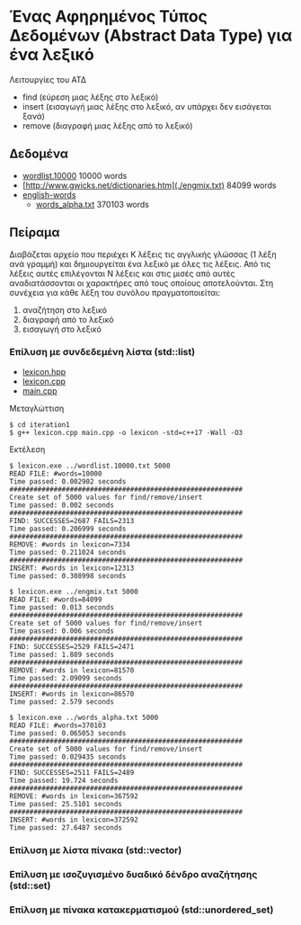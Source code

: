 # Ένας Αφηρημένος Τύπος Δεδομένων (Abstract Data Type) για ένα λεξικό

Λειτουργίες του ΑΤΔ 

* find (εύρεση μιας λέξης στο λεξικό)
* insert (εισαγωγή μιας λέξης στο λεξικό, αν υπάρχει δεν εισάγεται ξανά)
* remove (διαγραφή μιας λέξης από το λεξικό)

## Δεδομένα

* [wordlist.10000](https://www.mit.edu/~ecprice/wordlist.10000) 10000 words
* [http://www.gwicks.net/dictionaries.htm](./engmix.txt) 84099 words
* [english-words](https://github.com/dwyl/english-words)
  * [words_alpha.txt](https://github.com/dwyl/english-words/blob/master/words_alpha.txt) 370103 words

## Πείραμα

Διαβάζεται αρχείο που περιέχει Κ λέξεις τις αγγλικής γλώσσας (1 λέξη ανά γραμμή) και δημιουργείται ένα λεξικό με όλες τις λέξεις. Από τις λέξεις αυτές επιλέγονται Ν λέξεις και στις μισές από αυτές αναδιατάσσονται οι χαρακτήρες από τους οποίους αποτελούνται. Στη συνέχεια για κάθε λέξη του συνόλου πραγματοποιείται: 
1) αναζήτηση στο λεξικό
2) διαγραφή από το λεξικό
3) εισαγωγή στο λεξικό

### Επίλυση με συνδεδεμένη λίστα (std::list)

* [lexicon.hpp](./iteration1/lexicon.hpp)
* [lexicon.cpp](./iteration1/lexicon.cpp)
* [main.cpp](./iteration1/main.cpp)

Μεταγλώττιση

    $ cd iteration1
    $ g++ lexicon.cpp main.cpp -o lexicon -std=c++17 -Wall -O3

Εκτέλεση

    $ lexicon.exe ../wordlist.10000.txt 5000
    READ FILE: #words=10000
    Time passed: 0.002902 seconds
    ##########################################################
    Create set of 5000 values for find/remove/insert
    Time passed: 0.002 seconds
    ##########################################################
    FIND: SUCCESSES=2687 FAILS=2313
    Time passed: 0.206999 seconds
    ##########################################################
    REMOVE: #words in lexicon=7334
    Time passed: 0.211024 seconds
    ##########################################################
    INSERT: #words in lexicon=12313
    Time passed: 0.308998 seconds

    $ lexicon.exe ../engmix.txt 5000
    READ FILE: #words=84099
    Time passed: 0.013 seconds
    ##########################################################
    Create set of 5000 values for find/remove/insert
    Time passed: 0.006 seconds
    ##########################################################
    FIND: SUCCESSES=2529 FAILS=2471
    Time passed: 1.889 seconds
    ##########################################################
    REMOVE: #words in lexicon=81570
    Time passed: 2.09099 seconds
    ##########################################################
    INSERT: #words in lexicon=86570
    Time passed: 2.579 seconds

    $ lexicon.exe ../words_alpha.txt 5000
    READ FILE: #words=370103
    Time passed: 0.065053 seconds
    ##########################################################
    Create set of 5000 values for find/remove/insert
    Time passed: 0.029435 seconds
    ##########################################################
    FIND: SUCCESSES=2511 FAILS=2489
    Time passed: 19.724 seconds
    ##########################################################
    REMOVE: #words in lexicon=367592
    Time passed: 25.5101 seconds
    ##########################################################
    INSERT: #words in lexicon=372592
    Time passed: 27.6487 seconds

### Επίλυση με λίστα πίνακα (std::vector)

### Επίλυση με ισοζυγισμένο δυαδικό δένδρο αναζήτησης (std::set)

### Επίλυση με πίνακα κατακερματισμού (std::unordered_set)

